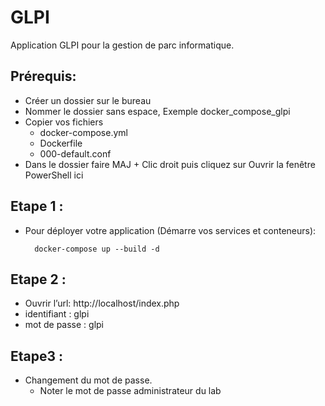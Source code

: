 # GLPI
Application GLPI pour la gestion de parc informatique.


## Prérequis:
- Créer un dossier sur le bureau
- Nommer le dossier sans espace, Exemple docker_compose_glpi
- Copier vos fichiers
   - docker-compose.yml
   - Dockerfile
   - 000-default.conf
- Dans le dossier faire MAJ + Clic droit puis cliquez sur Ouvrir la fenêtre PowerShell ici

## Etape 1 :
- Pour déployer votre application (Démarre vos services et conteneurs):

        docker-compose up --build -d

## Etape 2 :
* Ouvrir l’url:   http://localhost/index.php
* identifiant : glpi
* mot de passe : glpi

## Etape3 :
* Changement du mot de passe.
   * Noter le mot de passe administrateur du lab    
